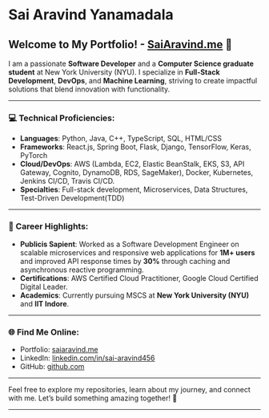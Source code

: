 # Sai Aravind Yanamadala

## Welcome to My Portfolio! - [SaiAravind.me](https://www.saiaravind.me/)  🌟

I am a passionate **Software Developer** and a **Computer Science graduate student** at New York University (NYU). I specialize in **Full-Stack Development**, **DevOps**, and **Machine Learning**, striving to create impactful solutions that blend innovation with functionality.

---

### 💻 Technical Proficiencies:

- **Languages**: Python, Java, C++, TypeScript, SQL, HTML/CSS  
- **Frameworks**: React.js, Spring Boot, Flask, Django, TensorFlow, Keras, PyTorch  
- **Cloud/DevOps**: AWS (Lambda, EC2, Elastic BeanStalk, EKS, S3, API Gateway, Cognito, DynamoDB, RDS, SageMaker), Docker, Kubernetes, Jenkins CI/CD, Travis CI/CD.
- **Specialties**: Full-stack development, Microservices, Data Structures, Test-Driven Development(TDD)

---

### 🌟 Career Highlights:

- **Publicis Sapient**: Worked as a Software Development Engineer on scalable microservices and responsive web applications for **1M+ users** and improved API response times by **30%** through caching and asynchronous reactive programming.  
- **Certifications**: AWS Certified Cloud Practitioner, Google Cloud Certified Digital Leader.  
- **Academics**: Currently pursuing MSCS at **New York University (NYU)** and **IIT Indore**.

---

### 🌐 Find Me Online:

- Portfolio: [saiaravind.me](https://www.saiaravind.me/)  
- LinkedIn: [linkedin.com/in/sai-aravind456](https://linkedin.com/in/sai-aravind456)  
- GitHub: [github.com](https://github.com/aru456)

---

Feel free to explore my repositories, learn about my journey, and connect with me. Let’s build something amazing together! 🚀

--- 
